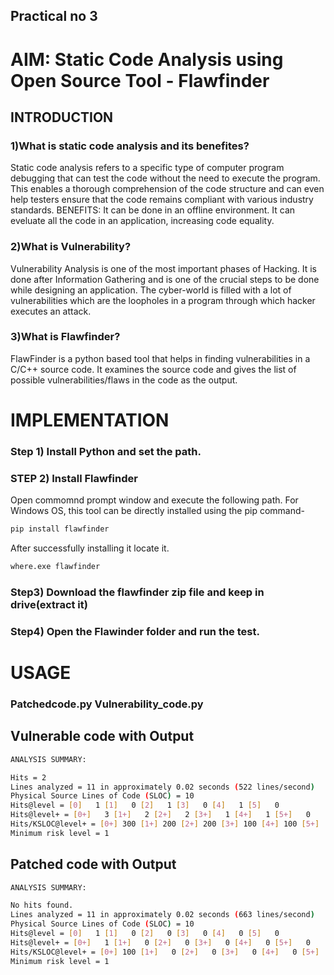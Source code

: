 ## Practical no 3
# AIM: Static Code Analysis using Open Source Tool - Flawfinder
## INTRODUCTION
### 1)What is static code analysis and its benefites?
Static code analysis refers to a specific type of computer program debugging that can test the code without the need to execute the program.
This enables a thorough comprehension of the code structure and can even help testers ensure that the code remains compliant with various industry standards.
BENEFITS:
It can be done in an offline environment.
It can eveluate all the code in an application, increasing code equality.

### 2)What is Vulnerability?
Vulnerability Analysis is one of the most important phases of Hacking. 
It is done after Information Gathering and is one of the crucial steps to be done while designing an application.
The cyber-world is filled with a lot of vulnerabilities which are the loopholes in a program through which hacker executes an attack.


### 3)What is Flawfinder?
FlawFinder is a python based tool that helps in finding vulnerabilities in a C/C++ source code. 
It examines the source code and gives the list of possible vulnerabilities/flaws in the code as the output.

# IMPLEMENTATION
### Step 1) Install Python and set the path.

### STEP 2) Install Flawfinder
Open commomnd prompt window and execute the following path.
For Windows OS, this tool can be directly installed using the pip command-
```bash
pip install flawfinder
```
After successfully installing it locate it.
```bash
where.exe flawfinder
```
### Step3) Download the flawfinder zip file and keep in drive(extract it)

### Step4) Open the Flawinder folder and run the test. 

# USAGE
### Patchedcode.py Vulnerability_code.py

## Vulnerable code with Output
```bash
ANALYSIS SUMMARY:

Hits = 2
Lines analyzed = 11 in approximately 0.02 seconds (522 lines/second)
Physical Source Lines of Code (SLOC) = 10
Hits@level = [0]   1 [1]   0 [2]   1 [3]   0 [4]   1 [5]   0
Hits@level+ = [0+]   3 [1+]   2 [2+]   2 [3+]   1 [4+]   1 [5+]   0
Hits/KSLOC@level+ = [0+] 300 [1+] 200 [2+] 200 [3+] 100 [4+] 100 [5+]   0
Minimum risk level = 1
```
## Patched code with Output
```bash
ANALYSIS SUMMARY:

No hits found.
Lines analyzed = 11 in approximately 0.02 seconds (663 lines/second)
Physical Source Lines of Code (SLOC) = 10
Hits@level = [0]   1 [1]   0 [2]   0 [3]   0 [4]   0 [5]   0
Hits@level+ = [0+]   1 [1+]   0 [2+]   0 [3+]   0 [4+]   0 [5+]   0
Hits/KSLOC@level+ = [0+] 100 [1+]   0 [2+]   0 [3+]   0 [4+]   0 [5+]   0
Minimum risk level = 1
```
